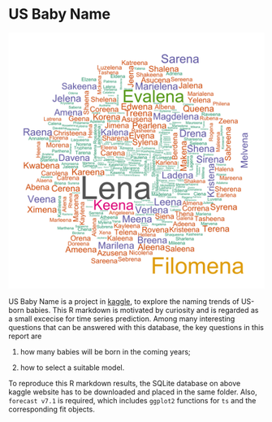 US Baby Name
================
![](./wordcloud_lena.png)

US Baby Name is a project in [kaggle](https://www.kaggle.com/kaggle/us-baby-names), to explore the naming trends of US-born babies. This R markdown is motivated by curiosity and is regarded as a small excecise for time series prediction. Among many interesting questions that can be answered with this database, the key questions in this report are 

1. how many babies will be born in the coming years;

2. how to select a suitable model.

To reproduce this R markdown results, the SQLite database on above kaggle website has to be downloaded and placed in the same folder. Also, `forecast v7.1` is required, which includes `ggplot2` functions for `ts` and the corresponding fit objects.

